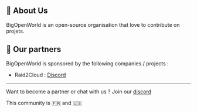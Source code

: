 
## 🚀 About Us
BigOpenWorld is an open-source organisation that love to contribute on projets.

## 🤝 Our partners

BigOpenWorld is sponsored by the following companies / projects :

- Raid2Cloud : [Discord](https://discord.gg/h9A93C66tw)

_______

Want to become a partner or chat with us ? Join our [discord](https://discord.gg/dQCNd2FdYs)

This community is 🇫🇷 and 🇺🇸
